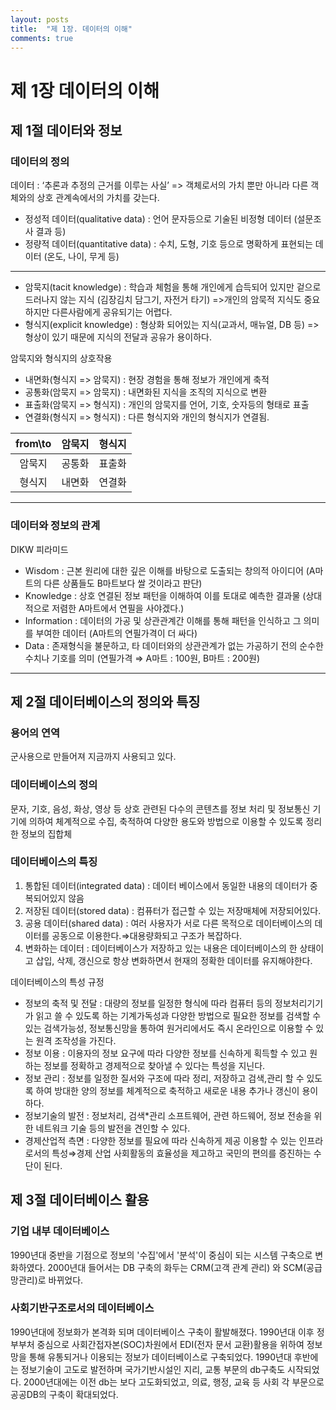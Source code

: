 ```yaml
---
layout: posts
title:  "제 1장. 데이터의 이해"
comments: true
---
```


# 제 1장 데이터의 이해

## 제 1절 데이터와 정보

### 데이터의 정의

데이터 : ‘추론과 추정의 근거를 이루는 사실’ => 객체로서의 가치 뿐만 아니라 다른 객체와의 상호 관계속에서의 가치를 갖는다.

- 정성적 데이터(qualitative data) : 언어 문자등으로 기술된 비정형 데이터 (설문조사 결과 등)
- 정량적 데이터(quantitative data) : 수치, 도형, 기호 등으로 명확하게 표현되는 데이터 (온도, 나이, 무게 등)

---

- 암묵지(tacit knowledge) : 학습과 체험을 통해 개인에게 습득되어 있지만 겉으로 드러나지 않는 지식 (김장김치 담그기, 자전거 타기) =>개인의 암묵적 지식도 중요하지만 다른사람에게 공유되기는 어렵다.
- 형식지(explicit knowledge) : 형상화 되어있는 지식(교과서, 매뉴얼, DB 등) => 형상이 있기 때문에 지식의 전달과 공유가 용이하다.

암묵지와 형식지의 상호작용

- 내면화(형식지 => 암묵지) : 현장 경험을 통해 정보가 개인에게 축적
- 공통화(암묵지 => 암묵지) : 내면화된 지식을 조직의 지식으로 변환
- 표출화(암묵지 => 형식지) : 개인의 암묵지를 언어, 기호, 숫자등의 형태로 표출
- 연결화(형식지 => 형식지) : 다른 형식지와 개인의 형식지가 연결됨.

|from\to|암묵지|형식지|
|:--:|:--:|:--:|
|암묵지|공통화|표출화|
|형식지|내면화|연결화|

---

### 데이터와 정보의 관계

DIKW 피라미드

- Wisdom : 근본 원리에 대한 깊은 이해를 바탕으로 도출되는 창의적 아이디어
(A마트의 다른 상품들도 B마트보다 쌀 것이라고 판단)
- Knowledge : 상호 연결된 정보 패턴을 이해하여 이를 토대로 예측한 결과물
(상대적으로 저렴한 A마트에서 연필을 사야겠다.)
- Information : 데이터의 가공 및 상관관계간 이해를 통해 패턴을 인식하고 그 의미를 부여한 데이터
(A마트의 연필가격이 더 싸다)
- Data : 존재형식을 불문하고, 타 데이터와의 상관관계가 없는 가공하기 전의 순수한 수치나 기호를 의미
(연필가격 ⇒ A마트 : 100원, B마트 : 200원)

---

## 제 2절 데이터베이스의 정의와 특징

### 용어의 연역

군사용으로 만들어져 지금까지 사용되고 있다.

### 데이터베이스의 정의

문자, 기호, 음성, 화상, 영상 등 상호 관련된 다수의 콘텐츠를 정보 처리 및 정보통신 기기에 의하여 체계적으로 수집, 축적하여 다양한 용도와 방법으로 이용할 수 있도록 정리한 정보의 집합체

### 데이터베이스의 특징

1. 통합된 데이터(integrated data) : 데이터 베이스에서 동일한 내용의 데이터가 중복되어있지 않음
2. 저장된 데이터(stored data) : 컴퓨터가 접근할 수 있는 저장매체에 저장되어있다.
3. 공용 데이터(shared data) : 여러 사용자가 서로 다른 목적으로 데이터베이스의 데이터를 공동으로 이용한다.⇒대용량화되고 구조가 복잡하다.
4. 변화하는 데이터 : 데이터베이스가 저장하고 있는 내용은 데이터베이스의 한 상태이고 삽입, 삭제, 갱신으로 항상 변화하면서 현재의 정확한 데이터를 유지해야한다.

데이터베이스의 특성 규정

- 정보의 축적 및 전달 : 대량의 정보를 일정한 형식에 따라 컴퓨터 등의 정보처리기기가 읽고 쓸 수 있도록 하는 기계가독성과 다양한 방법으로 필요한 정보를 검색할 수 있는 검색가능성, 정보통신망을 통하여 원거리에서도 즉시 온라인으로 이용할 수 있는 원격 조작성을 가진다.
- 정보 이용 : 이용자의 정보 요구에 따라 다양한 정보를 신속하게 획득할 수 있고 원하는 정보를 정확하고 경제적으로 찾아낼 수 있다는 특성을 지닌다.
- 정보 관리 : 정보를 일정한 질서와 구조에 따라 정리, 저장하고 검색,관리 할 수 있도록 하여 방대한 양의 정보를 체계적으로 축적하고 새로운 내용 추가나 갱신이 용이하다.
- 정보기술의 발전 : 정보처리, 검색*관리 소프트웨어, 관련 하드웨어, 정보 전송을 위한 네트워크 기술 등의 발전을 견인할 수 있다.
- 경제산업적 측면 : 다양한 정보를 필요에 따라 신속하게 제공 이용할 수 있는 인프라로서의 특성⇒경제 산업 사회활동의 효율성을 제고하고 국민의 편의를 증진하는 수단이 된다.

## 제 3절 데이터베이스 활용

### 기업 내부 데이터베이스

1990년대 중반을 기점으로 정보의 '수집'에서 '분석'이 중심이 되는 시스템 구축으로 변화하였다. 
2000년대 들어서는 DB 구축의 화두는 CRM(고객 관계 관리) 와 SCM(공급망관리)로 바뀌었다. 

### 사회기반구조로서의 데이터베이스

1990년대에 정보화가 본격화 되며 데이터베이스 구축이 활발해졌다. 1990년대 이후 정부부처 중심으로 사회간접자본(SOC)차원에서 EDI(전자 문서 교환)활용을 위하여 정보망을 통해 유통되거나 이용되는 정보가 데이터베이스로 구축되었다.
1990년대 후반에는 정보기술이 고도로 발전하며 국가기반시설인 지리, 교통 부문의 db구축도 시작되었다.
2000년대에는 이전 db는 보다 고도화되었고, 의료, 행정, 교육 등 사회 각 부문으로 공공DB의 구축이 확대되었다.